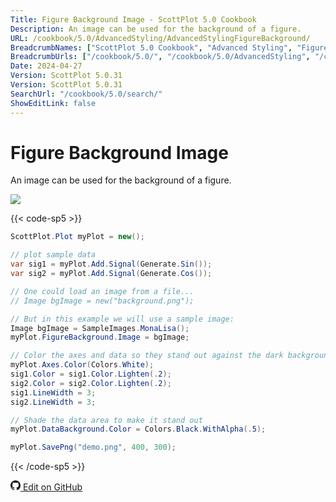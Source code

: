 ```yaml
---
Title: Figure Background Image - ScottPlot 5.0 Cookbook
Description: An image can be used for the background of a figure.
URL: /cookbook/5.0/AdvancedStyling/AdvancedStylingFigureBackground/
BreadcrumbNames: ["ScottPlot 5.0 Cookbook", "Advanced Styling", "Figure Background Image"]
BreadcrumbUrls: ["/cookbook/5.0/", "/cookbook/5.0/AdvancedStyling", "/cookbook/5.0/AdvancedStyling/AdvancedStylingFigureBackground"]
Date: 2024-04-27
Version: ScottPlot 5.0.31
Version: ScottPlot 5.0.31
SearchUrl: "/cookbook/5.0/search/"
ShowEditLink: false
---
```


# Figure Background Image


An image can be used for the background of a figure.

[![](/cookbook/5.0/images/AdvancedStylingFigureBackground.png?240427161103)](/cookbook/5.0/images/AdvancedStylingFigureBackground.png?240427161103)

{{< code-sp5 >}}

```cs
ScottPlot.Plot myPlot = new();

// plot sample data
var sig1 = myPlot.Add.Signal(Generate.Sin());
var sig2 = myPlot.Add.Signal(Generate.Cos());

// One could load an image from a file...
// Image bgImage = new("background.png");

// But in this example we will use a sample image:
Image bgImage = SampleImages.MonaLisa();
myPlot.FigureBackground.Image = bgImage;

// Color the axes and data so they stand out against the dark background
myPlot.Axes.Color(Colors.White);
sig1.Color = sig1.Color.Lighten(.2);
sig2.Color = sig2.Color.Lighten(.2);
sig1.LineWidth = 3;
sig2.LineWidth = 3;

// Shade the data area to make it stand out
myPlot.DataBackground.Color = Colors.Black.WithAlpha(.5);

myPlot.SavePng("demo.png", 400, 300);

```

{{< /code-sp5 >}}

<a href='https://github.com/ScottPlot/ScottPlot/blob/main/src/ScottPlot5/ScottPlot5%20Cookbook/Recipes/Miscellaneous/AdvancedStyling.cs'><svg xmlns="http://www.w3.org/2000/svg" width="16" height="16" fill="currentColor" class="mb-1 bi bi-github" viewBox="0 0 16 16">
  <path d="M8 0C3.58 0 0 3.58 0 8c0 3.54 2.29 6.53 5.47 7.59.4.07.55-.17.55-.38 0-.19-.01-.82-.01-1.49-2.01.37-2.53-.49-2.69-.94-.09-.23-.48-.94-.82-1.13-.28-.15-.68-.52-.01-.53.63-.01 1.08.58 1.23.82.72 1.21 1.87.87 2.33.66.07-.52.28-.87.51-1.07-1.78-.2-3.64-.89-3.64-3.95 0-.87.31-1.59.82-2.15-.08-.2-.36-1.02.08-2.12 0 0 .67-.21 2.2.82.64-.18 1.32-.27 2-.27s1.36.09 2 .27c1.53-1.04 2.2-.82 2.2-.82.44 1.1.16 1.92.08 2.12.51.56.82 1.27.82 2.15 0 3.07-1.87 3.75-3.65 3.95.29.25.54.73.54 1.48 0 1.07-.01 1.93-.01 2.2 0 .21.15.46.55.38A8.01 8.01 0 0 0 16 8c0-4.42-3.58-8-8-8"/>
</svg> Edit on GitHub</a>

